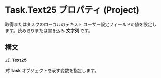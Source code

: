 
# Task.Text25 プロパティ (Project)

取得またはタスクのローカルのテキスト ユーザー設定フィールドの値を設定します。読み取りまたは書き込み **文字列** です。


## 構文

 _式_. **Text25**

 _式_ **Task** オブジェクトを表す変数を指定します。

